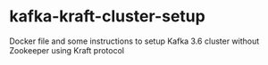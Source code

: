 # kafka-kraft-cluster-setup
Docker file and some instructions to setup Kafka 3.6 cluster without Zookeeper using Kraft protocol
